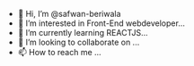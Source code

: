 - 👋 Hi, I’m @safwan-beriwala
- 👀 I’m interested in Front-End webdeveloper...
- 🌱 I’m currently learning REACTJS...
- 💞️ I’m looking to collaborate on ...
- 📫 How to reach me ...

<!---
safwan-beriwala/safwan-beriwala is a ✨ special ✨ repository because its `README.md` (this file) appears on your GitHub profile.
You can click the Preview link to take a look at your changes.
--->
